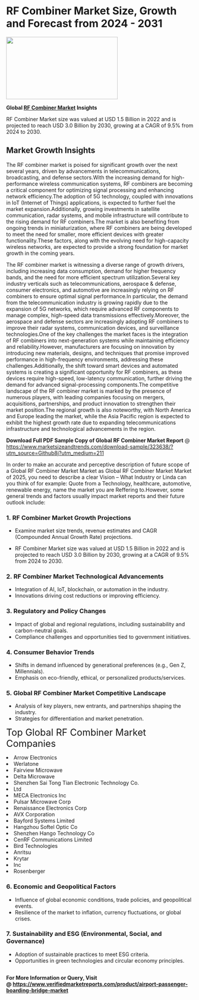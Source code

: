 <H1>RF Combiner Market Size, Growth and Forecast from 2024 - 2031</H1><img class="aligncenter size-medium wp-image-584254" src="https://thirdeyenews.in/wp-content/uploads/2024/09/Global-Market-Research-300x168.jpeg" alt="" width="300" height="168" /><p><strong>Global&nbsp;<a href="https://www.marketsizeandtrends.com/download-sample/323638/?utm_source=Github8j?utm_medium=211">RF Combiner Market</a> Insights</strong></p><p>RF Combiner Market size was valued at USD 1.5 Billion in 2022 and is projected to reach USD 3.0 Billion by 2030, growing at a CAGR of 9.5% from 2024 to 2030.</p><p><h2>Market Growth Insights</h2> <p>The RF combiner market is poised for significant growth over the next several years, driven by advancements in telecommunications, broadcasting, and defense sectors.With the increasing demand for high-performance wireless communication systems, RF combiners are becoming a critical component for optimizing signal processing and enhancing network efficiency.The adoption of 5G technology, coupled with innovations in IoT (Internet of Things) applications, is expected to further fuel the market expansion.Additionally, growing investments in satellite communication, radar systems, and mobile infrastructure will contribute to the rising demand for RF combiners.The market is also benefiting from ongoing trends in miniaturization, where RF combiners are being developed to meet the need for smaller, more efficient devices with greater functionality.These factors, along with the evolving need for high-capacity wireless networks, are expected to provide a strong foundation for market growth in the coming years.</p> <p>The RF combiner market is witnessing a diverse range of growth drivers, including increasing data consumption, demand for higher frequency bands, and the need for more efficient spectrum utilization.Several key industry verticals such as telecommunications, aerospace & defense, consumer electronics, and automotive are increasingly relying on RF combiners to ensure optimal signal performance.In particular, the demand from the telecommunication industry is growing rapidly due to the expansion of 5G networks, which require advanced RF components to manage complex, high-speed data transmissions effectively.Moreover, the aerospace and defense sectors are increasingly adopting RF combiners to improve their radar systems, communication devices, and surveillance technologies.One of the key challenges the market faces is the integration of RF combiners into next-generation systems while maintaining efficiency and reliability.However, manufacturers are focusing on innovation by introducing new materials, designs, and techniques that promise improved performance in high-frequency environments, addressing these challenges.Additionally, the shift toward smart devices and automated systems is creating a significant opportunity for RF combiners, as these devices require high-speed, low-latency communication, further driving the demand for advanced signal-processing components.The competitive landscape of the RF combiner market is marked by the presence of numerous players, with leading companies focusing on mergers, acquisitions, partnerships, and product innovation to strengthen their market position.The regional growth is also noteworthy, with North America and Europe leading the market, while the Asia Pacific region is expected to exhibit the highest growth rate due to expanding telecommunications infrastructure and technological advancements in the region.<p><span class=""><strong>Download Full PDF Sample Copy of Global RF Combiner Market Report</strong> @ <a href="https://www.marketsizeandtrends.com/download-sample/323638/?utm_source=Github8j?utm_medium=211" target="_blank">https://www.marketsizeandtrends.com/download-sample/323638/?utm_source=Github8j?utm_medium=211</a></span></p><p>In order to make an accurate and perceptive description of future scope of a Global&nbsp;RF Combiner Market Market as Global&nbsp;RF Combiner Market Market of 2025, you need to describe a clear Vision &ndash; What Industry or Linda can you think of for example: Quote from a Technology, healthcare, automotive, renewable energy, name the market you are Reffering to.However, some general trends and factors usually impact market reports and their future outlook include:</p><h3>1.&nbsp;<strong>RF Combiner Market Growth Projections</strong></h3><ul><li>Examine market size trends, revenue estimates and CAGR (Compounded Annual Growth Rate) projections.</li><li><p>RF Combiner Market size was valued at USD 1.5 Billion in 2022 and is projected to reach USD 3.0 Billion by 2030, growing at a CAGR of 9.5% from 2024 to 2030.</p></li></ul><h3>2.&nbsp;<strong>RF Combiner Market Technological Advancements</strong></h3><ul><li>Integration of AI, IoT, blockchain, or automation in the industry.</li><li>Innovations driving cost reductions or improving efficiency.</li></ul><h3>3.&nbsp;<strong>Regulatory and Policy Changes</strong></h3><ul><li>Impact of global and regional regulations, including sustainability and carbon-neutral goals.</li><li>Compliance challenges and opportunities tied to government initiatives.</li></ul><h3>4.&nbsp;<strong>Consumer Behavior Trends</strong></h3><ul><li>Shifts in demand influenced by generational preferences (e.g., Gen Z, Millennials).</li><li>Emphasis on eco-friendly, ethical, or personalized products/services.</li></ul><h3>5.&nbsp;<strong>Global RF Combiner Market Competitive Landscape</strong></h3><ul><li>Analysis of key players, new entrants, and partnerships shaping the industry.</li><li>Strategies for differentiation and market penetration.</li></ul><p data-pm-slice="1 1 []"><span style="color: inherit; font-family: inherit; font-size: 25px;">Top Global RF Combiner Market Companies</span></p><div class="" data-test-id=""><p><li>Arrow Electronics</li><li> Werlatone</li><li> Fairview Microwave</li><li> Delta Microwave</li><li> Shenzhen Sai Tong Tian Electronic Technology Co.</li><li> Ltd</li><li> MECA Electronics Inc</li><li> Pulsar Microwave Corp</li><li> Renaissance Electronics Corp</li><li> AVX Corporation</li><li> Bayford Systems Limited</li><li> Hangzhou Softel Optic Co</li><li> Shenzhen Hango Technology Co</li><li> CenRF Communications Limited</li><li> Bird Technologies</li><li> Anritsu</li><li> Krytar</li><li> Inc</li><li> Rosenberger</li></p></div><h3>6.&nbsp;<strong>Economic and Geopolitical Factors</strong></h3><ul><li>Influence of global economic conditions, trade policies, and geopolitical events.</li><li>Resilience of the market to inflation, currency fluctuations, or global crises.</li></ul><h3>7.&nbsp;<strong>Sustainability and ESG (Environmental, Social, and Governance)</strong></h3><ul><li>Adoption of sustainable practices to meet ESG criteria.</li><li>Opportunities in green technologies and circular economy principles.</li></ul><h2><strong style="font-size: 14px;">For More Information or Query, Visit @&nbsp;</strong><a style="background-color: #ffffff; font-size: 14px;" href="https://www.marketsizeandtrends.com/report/rf-combiner-market/" target="_blank">https://www.verifiedmarketreports.com/product/airport-passenger-boarding-bridge-market</a></h2>